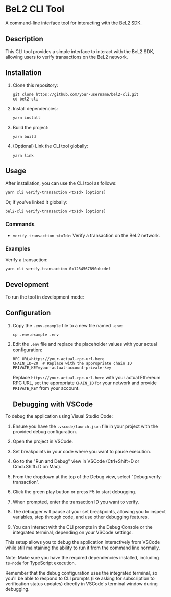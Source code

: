 # BeL2 CLI Tool

A command-line interface tool for interacting with the BeL2 SDK.

## Description

This CLI tool provides a simple interface to interact with the BeL2 SDK, allowing users to verify transactions on the BeL2 network.

## Installation

1. Clone this repository:
   ```
   git clone https://github.com/your-username/bel2-cli.git
   cd bel2-cli
   ```

2. Install dependencies:
   ```
   yarn install
   ```

3. Build the project:
   ```
   yarn build
   ```

4. (Optional) Link the CLI tool globally:
   ```
   yarn link
   ```

## Usage

After installation, you can use the CLI tool as follows:

```
yarn cli verify-transaction <txId> [options]
```

Or, if you've linked it globally:

```
bel2-cli verify-transaction <txId> [options]
```

### Commands

- `verify-transaction <txId>`: Verify a transaction on the BeL2 network.

### Examples

Verify a transaction:
```
yarn cli verify-transaction 0x1234567890abcdef
```

## Development

To run the tool in development mode:

## Configuration

1. Copy the `.env.example` file to a new file named `.env`:
   ```
   cp .env.example .env
   ```

2. Edit the `.env` file and replace the placeholder values with your actual configuration:
   ```
   RPC_URL=https://your-actual-rpc-url-here
   CHAIN_ID=20  # Replace with the appropriate chain ID
   PRIVATE_KEY=your-actual-account-private-key
   ```

   Replace `https://your-actual-rpc-url-here` with your actual Ethereum RPC URL, set the appropriate `CHAIN_ID` for your network and provide `PRIVATE_KEY` from your account.

   ## Debugging with VSCode

To debug the application using Visual Studio Code:

1. Ensure you have the `.vscode/launch.json` file in your project with the provided debug configuration.

2. Open the project in VSCode.

3. Set breakpoints in your code where you want to pause execution.

4. Go to the "Run and Debug" view in VSCode (Ctrl+Shift+D or Cmd+Shift+D on Mac).

5. From the dropdown at the top of the Debug view, select "Debug verify-transaction".

6. Click the green play button or press F5 to start debugging.

7. When prompted, enter the transaction ID you want to verify.

8. The debugger will pause at your set breakpoints, allowing you to inspect variables, step through code, and use other debugging features.

9. You can interact with the CLI prompts in the Debug Console or the integrated terminal, depending on your VSCode settings.

This setup allows you to debug the application interactively from VSCode while still maintaining the ability to run it from the command line normally.

Note: Make sure you have the required dependencies installed, including `ts-node` for TypeScript execution.

Remember that the debug configuration uses the integrated terminal, so you'll be able to respond to CLI prompts (like asking for subscription to verification status updates) directly in VSCode's terminal window during debugging.
